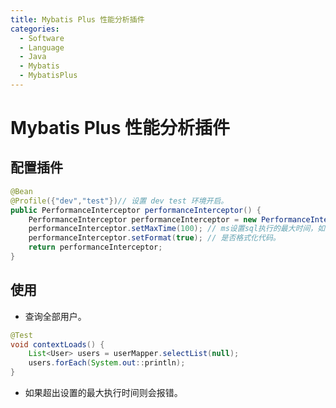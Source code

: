 ```yaml
---
title: Mybatis Plus 性能分析插件
categories:
  - Software
  - Language
  - Java
  - Mybatis
  - MybatisPlus
---
```

# Mybatis Plus 性能分析插件

## 配置插件

```java
@Bean
@Profile({"dev","test"})// 设置 dev test 环境开启。
public PerformanceInterceptor performanceInterceptor() {
    PerformanceInterceptor performanceInterceptor = new PerformanceInterceptor();
    performanceInterceptor.setMaxTime(100); // ms设置sql执行的最大时间，如果超过了则不执行。
    performanceInterceptor.setFormat(true); // 是否格式化代码。
    return performanceInterceptor;
}
```

## 使用

- 查询全部用户。

```java
@Test
void contextLoads() {
    List<User> users = userMapper.selectList(null);
    users.forEach(System.out::println);
}
```

- 如果超出设置的最大执行时间则会报错。